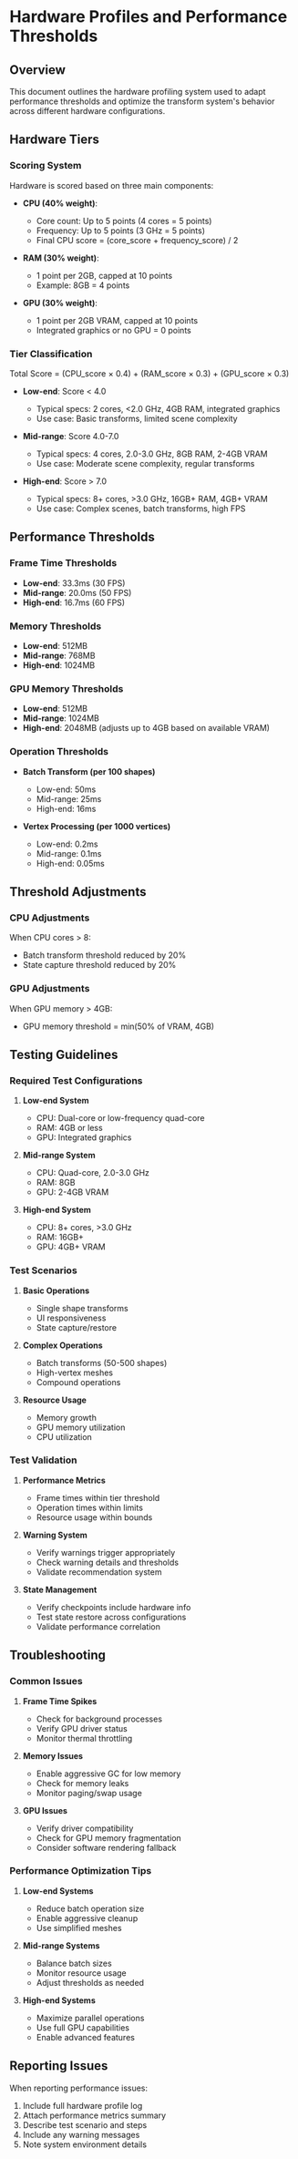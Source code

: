 # Hardware Profiles and Performance Thresholds

## Overview
This document outlines the hardware profiling system used to adapt performance thresholds and optimize the transform system's behavior across different hardware configurations.

## Hardware Tiers

### Scoring System
Hardware is scored based on three main components:
- **CPU (40% weight)**:
  - Core count: Up to 5 points (4 cores = 5 points)
  - Frequency: Up to 5 points (3 GHz = 5 points)
  - Final CPU score = (core_score + frequency_score) / 2

- **RAM (30% weight)**:
  - 1 point per 2GB, capped at 10 points
  - Example: 8GB = 4 points

- **GPU (30% weight)**:
  - 1 point per 2GB VRAM, capped at 10 points
  - Integrated graphics or no GPU = 0 points

### Tier Classification
Total Score = (CPU_score × 0.4) + (RAM_score × 0.3) + (GPU_score × 0.3)

- **Low-end**: Score < 4.0
  - Typical specs: 2 cores, <2.0 GHz, 4GB RAM, integrated graphics
  - Use case: Basic transforms, limited scene complexity

- **Mid-range**: Score 4.0-7.0
  - Typical specs: 4 cores, 2.0-3.0 GHz, 8GB RAM, 2-4GB VRAM
  - Use case: Moderate scene complexity, regular transforms

- **High-end**: Score > 7.0
  - Typical specs: 8+ cores, >3.0 GHz, 16GB+ RAM, 4GB+ VRAM
  - Use case: Complex scenes, batch transforms, high FPS

## Performance Thresholds

### Frame Time Thresholds
- **Low-end**: 33.3ms (30 FPS)
- **Mid-range**: 20.0ms (50 FPS)
- **High-end**: 16.7ms (60 FPS)

### Memory Thresholds
- **Low-end**: 512MB
- **Mid-range**: 768MB
- **High-end**: 1024MB

### GPU Memory Thresholds
- **Low-end**: 512MB
- **Mid-range**: 1024MB
- **High-end**: 2048MB (adjusts up to 4GB based on available VRAM)

### Operation Thresholds
- **Batch Transform (per 100 shapes)**
  - Low-end: 50ms
  - Mid-range: 25ms
  - High-end: 16ms

- **Vertex Processing (per 1000 vertices)**
  - Low-end: 0.2ms
  - Mid-range: 0.1ms
  - High-end: 0.05ms

## Threshold Adjustments

### CPU Adjustments
When CPU cores > 8:
- Batch transform threshold reduced by 20%
- State capture threshold reduced by 20%

### GPU Adjustments
When GPU memory > 4GB:
- GPU memory threshold = min(50% of VRAM, 4GB)

## Testing Guidelines

### Required Test Configurations
1. **Low-end System**
   - CPU: Dual-core or low-frequency quad-core
   - RAM: 4GB or less
   - GPU: Integrated graphics

2. **Mid-range System**
   - CPU: Quad-core, 2.0-3.0 GHz
   - RAM: 8GB
   - GPU: 2-4GB VRAM

3. **High-end System**
   - CPU: 8+ cores, >3.0 GHz
   - RAM: 16GB+
   - GPU: 4GB+ VRAM

### Test Scenarios
1. **Basic Operations**
   - Single shape transforms
   - UI responsiveness
   - State capture/restore

2. **Complex Operations**
   - Batch transforms (50-500 shapes)
   - High-vertex meshes
   - Compound operations

3. **Resource Usage**
   - Memory growth
   - GPU memory utilization
   - CPU utilization

### Test Validation
1. **Performance Metrics**
   - Frame times within tier threshold
   - Operation times within limits
   - Resource usage within bounds

2. **Warning System**
   - Verify warnings trigger appropriately
   - Check warning details and thresholds
   - Validate recommendation system

3. **State Management**
   - Verify checkpoints include hardware info
   - Test state restore across configurations
   - Validate performance correlation

## Troubleshooting

### Common Issues
1. **Frame Time Spikes**
   - Check for background processes
   - Verify GPU driver status
   - Monitor thermal throttling

2. **Memory Issues**
   - Enable aggressive GC for low memory
   - Check for memory leaks
   - Monitor paging/swap usage

3. **GPU Issues**
   - Verify driver compatibility
   - Check for GPU memory fragmentation
   - Consider software rendering fallback

### Performance Optimization Tips
1. **Low-end Systems**
   - Reduce batch operation size
   - Enable aggressive cleanup
   - Use simplified meshes

2. **Mid-range Systems**
   - Balance batch sizes
   - Monitor resource usage
   - Adjust thresholds as needed

3. **High-end Systems**
   - Maximize parallel operations
   - Use full GPU capabilities
   - Enable advanced features

## Reporting Issues
When reporting performance issues:
1. Include full hardware profile log
2. Attach performance metrics summary
3. Describe test scenario and steps
4. Include any warning messages
5. Note system environment details 